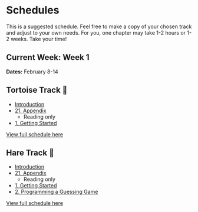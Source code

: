 # Schedules

This is a suggested schedule. Feel free to make a copy of your chosen track and adjust to your own needs. For you, one chapter may take 1-2 hours or 1-2 weeks. Take your time!

## Current Week: Week 1

**Dates:** February 8-14

## Tortoise Track 🐢

- [Introduction](../curriculum/0_introduction.md)
- [21. Appendix](../curriculum/21_appendix.md)
  - Reading only
- [1. Getting Started](../curriculum/1_getting_started.md)

[View full schedule here](./tortoise_track.md)

## Hare Track 🐇

- [Introduction](../curriculum/0_introduction.md)
- [21. Appendix](../curriculum/21_appendix.md)
  - Reading only
- [1. Getting Started](../curriculum/1_getting_started.md)
- [2. Programming a Guessing Game](../curriculum/2_programming_a_guessing_game.md)

[View full schedule here](./hare_track.md)
